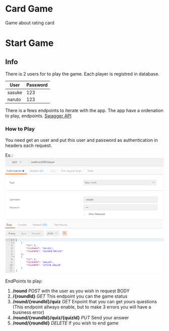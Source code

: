 # Card Game
Game about rating card

# Start Game

## Info

There is 2 users for to play the game. Each player is registred in database.

| User   | Password |
|--------|----------|
| sasuke | 123      |
| naruto | 123      |

There is a fews endpoints to iterate with the app. The app have a ordenation to play,
endpoints.
[Swagger API](http://localhost:8080/swagger-ui/index.htm)

### How to Play

You need get an user and put this user and password as authentication in headers
each request.

Ex.:
![img.png](img.png)

EndPoints to play:

1. **/round** _POST_ with the user as you wish in request BODY
2. **/{roundId}** _GET_ This endpoint you can the game status
3. **/round/{roundId}/quiz** _GET_ Enpoint that you can get yours questions 
(This endpoint allways enable, but to make 3 errors you will have a business error)
4. **/round/{roundId}/quiz/{quizId}** _PUT_ Send your answer
5. **/round/{roundId}** _DELETE_ If you wish to end game
